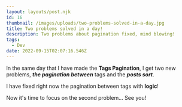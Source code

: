 ```yaml
---
layout: layouts/post.njk
id: 16
thumbnail: /images/uploads/two-problems-solved-in-a-day.jpg
title: Two problems solved in a day!
description: Two problems about pagination fixed, mind blowing!
tags:
  - Dev
date: 2022-09-15T02:07:16.546Z
---
```

In the same day that I have made the **Tags Pagination**, I get two new problems, ***the pagination between*** tags and the ***posts sort***.

I have fixed right now the pagination between tags with **logic**!

Now it's time to focus on the second problem... See you!